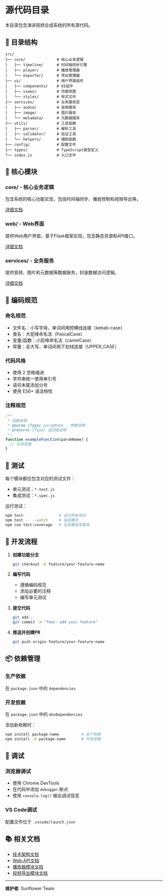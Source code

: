 # 源代码目录

本目录包含演讲视频合成系统的所有源代码。

## 📁 目录结构

```
src/
├── core/              # 核心业务逻辑
│   ├── timeline/      # 时间轴同步引擎
│   ├── player/        # 播放管理器
│   └── exporter/      # 导出管理器
├── ui/                # 用户界面组件
│   ├── components/    # UI组件
│   ├── views/         # 页面视图
│   └── styles/        # 样式文件
├── services/          # 业务服务层
│   ├── audio/         # 音频服务
│   ├── image/         # 图片服务
│   └── metadata/      # 元数据服务
├── utils/             # 工具函数
│   ├── parser/        # 解析工具
│   ├── validator/     # 验证工具
│   └── helpers/       # 辅助函数
├── config/            # 配置文件
├── types/             # TypeScript类型定义
└── index.js           # 入口文件
```

## 🔧 核心模块

### core/ - 核心业务逻辑
包含系统的核心功能实现，包括时间轴同步、播放控制和视频导出等。

[详细文档](./core/README.md)

### web/ - Web界面
提供Web用户界面，基于Flask框架实现，包含静态资源和API接口。

[详细文档](./web/static/)

### services/ - 业务服务
提供音频、图片和元数据等数据服务，封装数据访问逻辑。

[详细文档](./services/README.md)

## 📝 编码规范

### 命名规范
- 文件名：小写字母，单词间用短横线连接（kebab-case）
- 类名：大驼峰命名法（PascalCase）
- 变量/函数：小驼峰命名法（camelCase）
- 常量：全大写，单词间用下划线连接（UPPER_CASE）

### 代码风格
- 使用 2 空格缩进
- 字符串统一使用单引号
- 语句末尾添加分号
- 使用 ES6+ 语法特性

### 注释规范
```javascript
/**
 * 函数说明
 * @param {Type} paramName - 参数说明
 * @returns {Type} 返回值说明
 */
function exampleFunction(paramName) {
  // 实现逻辑
}
```

## 🧪 测试

每个模块都应包含对应的测试文件：
- 单元测试：`*.test.js`
- 集成测试：`*.spec.js`

运行测试：
```bash
npm test                # 运行所有测试
npm test -- --watch     # 监视模式
npm run test:coverage   # 生成覆盖率报告
```

## 🔄 开发流程

1. **创建功能分支**
   ```bash
   git checkout -b feature/your-feature-name
   ```

2. **编写代码**
   - 遵循编码规范
   - 添加必要的注释
   - 编写单元测试

3. **提交代码**
   ```bash
   git add .
   git commit -m "feat: add your feature"
   ```

4. **推送并创建PR**
   ```bash
   git push origin feature/your-feature-name
   ```

## 📦 依赖管理

### 生产依赖
在 `package.json` 中的 `dependencies`

### 开发依赖
在 `package.json` 中的 `devDependencies`

添加新依赖时：
```bash
npm install package-name          # 生产依赖
npm install -D package-name       # 开发依赖
```

## 🐛 调试

### 浏览器调试
- 使用 Chrome DevTools
- 在代码中添加 `debugger` 断点
- 使用 `console.log()` 输出调试信息

### VS Code调试
配置文件位于 `.vscode/launch.json`

## 📚 相关文档

- [技术架构文档](../docs/architecture/README.md)
- [Web API文档](../docs/api/Web_API文档.md)
- [播放器模块文档](../docs/development/播放器模块文档.md)
- [视频导出模块文档](../docs/development/视频导出模块文档.md)

---

**维护者**: Sunflower Team
